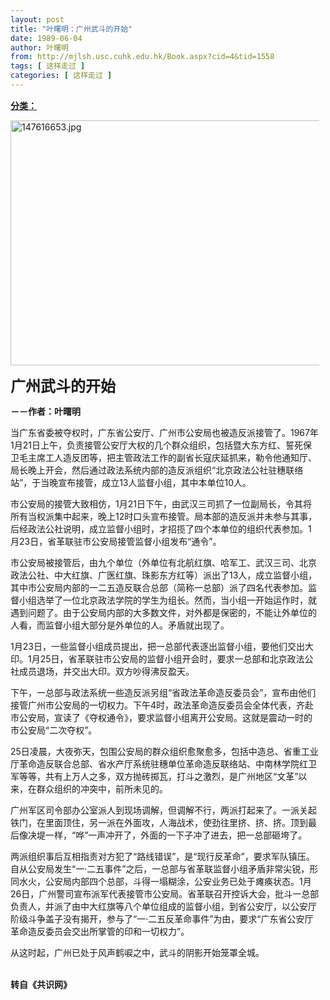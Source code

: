 ```yaml
---
layout: post
title: "叶曙明：广州武斗的开始"
date: 1989-06-04
author: 叶曙明
from: http://mjlsh.usc.cuhk.edu.hk/Book.aspx?cid=4&tid=1558
tags: [ 这样走过 ]
categories: [ 这样走过 ]
---
```


<div style="margin: 15px 10px 10px 0px;">
 <div>
  <span id="ctl00_ContentPlaceHolder1_chapter1_SubjectLabel" style="font-weight:bold;text-decoration:underline;">
   分类：
  </span>
 </div>
 <p>
  <img align="top" alt="147616653.jpg" border="0" height="392" src="http://mjlsh.usc.cuhk.edu.hk/medias/contents/1558/147616653.jpg" width="550"/>
 </p>
 <p>
  <strong>
   <font size="5">
    广州武斗的开始
   </font>
  </strong>
 </p>
 <p>
  <strong>
   －－作者：叶曙明
  </strong>
 </p>
 <p>
  当广东省委被夺权时，广东省公安厅、广州市公安局也被造反派接管了。1967年1月21日上午，负责接管公安厅大权的几个群众组织，包括暨大东方红、誓死保卫毛主席工人造反团等，把主管政法工作的副省长寇庆延抓来，勒令他通知厅、局长晚上开会，然后通过政法系统内部的造反派组织“北京政法公社驻穗联络站”，于当晚宣布接管，成立13人监督小组，其中本单位10人。
 </p>
 <p>
  市公安局的接管大致相仿，1月21日下午，由武汉三司抓了一位副局长，令其将所有当权派集中起来，晚上12时口头宣布接管。局本部的造反派并未参与其事，后经政法公社说明，成立监督小组时，才招揽了四个本单位的组织代表参加。1月23日，省革联驻市公安局接管监督小组发布“通令”。
 </p>
 <p>
  市公安局被接管后，由九个单位（外单位有北航红旗、哈军工、武汉三司、北京政法公社、中大红旗、广医红旗、珠影东方红等）派出了13人，成立监督小组，其中市公安局内部的一二五造反联合总部（简称一总部）派了四名代表参加。监督小组选举了一位北京政法学院的学生为组长。然而，当小组一开始运作时，就遇到问题了。由于公安局内部的大多数文件，对外都是保密的，不能让外单位的人看，而监督小组大部分是外单位的人。矛盾就出现了。
 </p>
 <p>
  1月23日，一些监督小组成员提出，把一总部代表逐出监督小组，要他们交出大印。1月25日，省革联驻市公安局的监督小组开会时，要求一总部和北京政法公社成员退场，并交出大印。双方吵得沸反盈天。
 </p>
 <p>
  下午，一总部与政法系统一些造反派另组“省政法革命造反委员会”，宣布由他们接管广州市公安局的一切权力。下午4时，政法革命造反委员会全体代表，齐赴市公安局，宣读了《夺权通令》，要求监督小组离开公安局。这就是震动一时的市公安局“二次夺权”。
 </p>
 <p>
  25日凌晨，大夜弥天，包围公安局的群众组织愈聚愈多，包括中造总、省重工业厅革命造反联合总部、省水产厅系统驻穗单位革命造反联络站、中南林学院红卫军等等，共有上万人之多，双方抛砖掷瓦，打斗之激烈，是广州地区“文革”以来，在群众组织的冲突中，前所未见的。
 </p>
 <p>
  广州军区司令部办公室派人到现场调解，但调解不行，两派打起来了。一派关起铁门，在里面顶住，另一派在外面攻，人海战术，使劲往里挤、挤、挤。顶到最后像决堤一样，“哗”一声冲开了，外面的一下子冲了进去，把一总部砸垮了。
 </p>
 <p>
  两派组织事后互相指责对方犯了“路线错误”，是“现行反革命”，要求军队镇压。自从公安局发生“一·二五事件”之后，一总部与省革联监督小组矛盾非常尖锐，形同水火，公安局内部四个总部，斗得一塌糊涂，公安业务已处于瘫痪状态。1月26日，广州警司宣布派军代表接管市公安局。省革联召开控诉大会，批斗一总部负责人，并派了由中大红旗等八个单位组成的监督小组，到省公安厅，以公安厅阶级斗争盖子没有揭开，参与了“一·二五反革命事件”为由，要求“广东省公安厅革命造反委员会交出所掌管的印和一切权力”。
 </p>
 <p>
  从这时起，广州已处于风声鹤唳之中，武斗的阴影开始笼罩全城。
 </p>
 <p>
  <br/>
  <strong>
   转自《共识网》
  </strong>
 </p>
</div>

